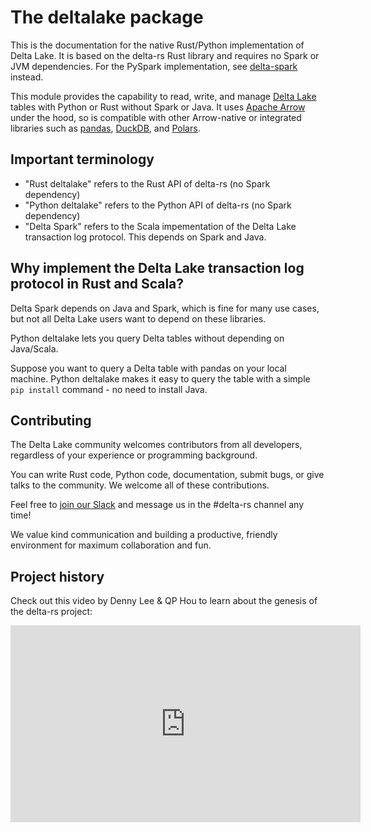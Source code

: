 # The deltalake package

This is the documentation for the native Rust/Python implementation of Delta Lake. It is based on the delta-rs Rust library and requires no Spark or JVM dependencies. For the PySpark implementation, see [delta-spark](https://docs.delta.io/latest/api/python/index.html) instead.

This module provides the capability to read, write, and manage [Delta Lake](https://delta.io/) tables with Python or Rust without Spark or Java. It uses [Apache Arrow](https://arrow.apache.org/) under the hood, so is compatible with other Arrow-native or integrated libraries such as [pandas](https://pandas.pydata.org/), [DuckDB](https://duckdb.org/), and [Polars](https://www.pola.rs/).

## Important terminology

* "Rust deltalake" refers to the Rust API of delta-rs (no Spark dependency)
* "Python deltalake" refers to the Python API of delta-rs (no Spark dependency)
* "Delta Spark" refers to the Scala impementation of the Delta Lake transaction log protocol.  This depends on Spark and Java.

## Why implement the Delta Lake transaction log protocol in Rust and Scala?

Delta Spark depends on Java and Spark, which is fine for many use cases, but not all Delta Lake users want to depend on these libraries.

Python deltalake lets you query Delta tables without depending on Java/Scala.

Suppose you want to query a Delta table with pandas on your local machine.  Python deltalake makes it easy to query the table with a simple `pip install` command - no need to install Java.

## Contributing

The Delta Lake community welcomes contributors from all developers, regardless of your experience or programming background.

You can write Rust code, Python code, documentation, submit bugs, or give talks to the community.  We welcome all of these contributions.

Feel free to [join our Slack](https://go.delta.io/slack) and message us in the #delta-rs channel any time!

We value kind communication and building a productive, friendly environment for maximum collaboration and fun.

## Project history

Check out this video by Denny Lee & QP Hou to learn about the genesis of the delta-rs project:

<iframe width="560" height="315" src="https://www.youtube.com/embed/ZQdEdifcBh8?si=ytGW7FB-kwl6VqsV" title="YouTube video player" frameborder="0" allow="accelerometer; autoplay; clipboard-write; encrypted-media; gyroscope; picture-in-picture; web-share" allowfullscreen></iframe>
